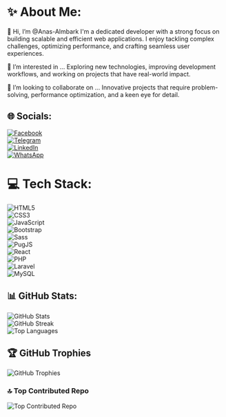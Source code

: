 # ✨ About Me:

👋 Hi, I’m @Anas-Almbark
I'm a dedicated developer with a strong focus on building scalable and efficient web applications. I enjoy tackling complex challenges, optimizing performance, and crafting seamless user experiences.

👀 I’m interested in ...
Exploring new technologies, improving development workflows, and working on projects that have real-world impact.

💞️ I’m looking to collaborate on ...
Innovative projects that require problem-solving, performance optimization, and a keen eye for detail.

## 🌐 Socials:  
[![Facebook](https://img.shields.io/badge/Facebook-%231877F2.svg?logo=Facebook&logoColor=white)](https://www.facebook.com/anas.almbark.5/)  
[![Telegram](https://img.shields.io/badge/Telegram-%2300A9E0.svg?logo=telegram&logoColor=white)](https://t.me/Anas_Almbark00)  
[![LinkedIn](https://img.shields.io/badge/LinkedIn-%230077B5.svg?logo=linkedin&logoColor=white)](https://www.linkedin.com/in/anas-almbark-57b77b225/)  
[![WhatsApp](https://img.shields.io/badge/WhatsApp-%2394CC41.svg?logo=whatsapp&logoColor=white)](https://wa.me/447984006484)  

# 💻 Tech Stack:  
![HTML5](https://img.shields.io/badge/html5-%23E34F26.svg?style=for-the-badge&logo=html5&logoColor=white)  
![CSS3](https://img.shields.io/badge/css3-%231572B6.svg?style=for-the-badge&logo=css3&logoColor=white)  
![JavaScript](https://img.shields.io/badge/javascript-%23323330.svg?style=for-the-badge&logo=javascript&logoColor=%23F7DF1E)  
![Bootstrap](https://img.shields.io/badge/bootstrap-%232F88B7.svg?style=for-the-badge&logo=bootstrap&logoColor=white)  
![Sass](https://img.shields.io/badge/sass-%23C69?style=for-the-badge&logo=sass&logoColor=white)  
![PugJS](https://img.shields.io/badge/pug-%23A86454.svg?style=for-the-badge&logo=pug&logoColor=white)  
![React](https://img.shields.io/badge/react-%23000.svg?style=for-the-badge&logo=react&logoColor=white)  
![PHP](https://img.shields.io/badge/php-%23777BB4.svg?style=for-the-badge&logo=php&logoColor=white)  
![Laravel](https://img.shields.io/badge/laravel-%23FF2D20.svg?style=for-the-badge&logo=laravel&logoColor=white)  
![MySQL](https://img.shields.io/badge/mysql-%234479A1.svg?style=for-the-badge&logo=mysql&logoColor=white)  

## 📊 GitHub Stats:  
![GitHub Stats](https://github-readme-stats.vercel.app/api?username=Anas-Almbark&theme=dark&hide_border=false&include_all_commits=true&count_private=true)  
![GitHub Streak](https://github-readme-streak-stats.herokuapp.com/?user=Anas-Almbark&theme=dark&hide_border=false)  
![Top Languages](https://github-readme-stats.vercel.app/api/top-langs/?username=Anas-Almbark&theme=dark&hide_border=false&include_all_commits=true&count_private=true&layout=compact)  

## 🏆 GitHub Trophies  
![GitHub Trophies](https://github-profile-trophy.vercel.app/?username=Anas-Almbark&theme=chartreuse-dark&no-frame=false&no-bg=false&margin-w=4)  

### 🔝 Top Contributed Repo  
![Top Contributed Repo](https://github-contributor-stats.vercel.app/api?username=Anas-Almbark&limit=5&theme=merko&combine_all_yearly_contributions=true)
